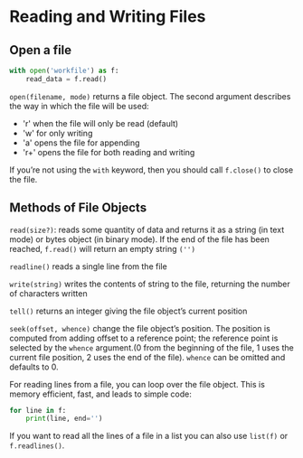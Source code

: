 # Reading and Writing Files

## Open a file

```py
with open('workfile') as f:
    read_data = f.read()
```

`open(filename, mode)` returns a file object. The second argument describes the way in which the file will be used:

- 'r' when the file will only be read (default)
- 'w' for only writing
- 'a' opens the file for appending
- 'r+' opens the file for both reading and writing

If you’re not using the `with` keyword, then you should call `f.close()` to close the file.


## Methods of File Objects

`read(size?)`: reads some quantity of data and returns it as a string (in text mode) or bytes object (in binary mode). If the end of the file has been reached, `f.read()` will return an empty string `('')`

`readline()` reads a single line from the file

`write(string)` writes the contents of string to the file, returning the number of characters written

`tell()` returns an integer giving the file object’s current position

`seek(offset, whence)` change the file object’s position. The position is computed from adding offset to a reference point; the reference point is selected by the `whence` argument.(0 from the beginning of the file, 1 uses the current file position, 2 uses the end of the file). `whence` can be omitted and defaults to 0.

For reading lines from a file, you can loop over the file object. This is memory efficient, fast, and leads to simple code:

```py
for line in f:
    print(line, end='')
```

If you want to read all the lines of a file in a list you can also use `list(f)` or `f.readlines()`.